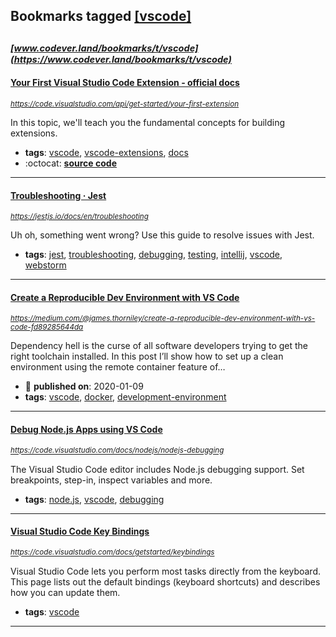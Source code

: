 ## Bookmarks tagged [[vscode]](https://www.codever.land/search?q=[vscode])

_<sup><sup>[www.codever.land/bookmarks/t/vscode](https://www.codever.land/bookmarks/t/vscode)</sup></sup>_
---
#### [Your First Visual Studio Code Extension - official docs](https://code.visualstudio.com/api/get-started/your-first-extension)
_<sup>https://code.visualstudio.com/api/get-started/your-first-extension</sup>_

In this topic, we'll teach you the fundamental concepts for building extensions. 
* **tags**: [vscode](../tagged/vscode.md), [vscode-extensions](../tagged/vscode-extensions.md), [docs](../tagged/docs.md)
* :octocat: **[source code](https://github.com/microsoft/vscode-extension-samples/tree/master/helloworld-sample)**
---
#### [Troubleshooting · Jest](https://jestjs.io/docs/en/troubleshooting)
_<sup>https://jestjs.io/docs/en/troubleshooting</sup>_

Uh oh, something went wrong? Use this guide to resolve issues with Jest.
* **tags**: [jest](../tagged/jest.md), [troubleshooting](../tagged/troubleshooting.md), [debugging](../tagged/debugging.md), [testing](../tagged/testing.md), [intellij](../tagged/intellij.md), [vscode](../tagged/vscode.md), [webstorm](../tagged/webstorm.md)
---
#### [Create a Reproducible Dev Environment with VS Code](https://medium.com/@james.thorniley/create-a-reproducible-dev-environment-with-vs-code-fd89285644da)
_<sup>https://medium.com/@james.thorniley/create-a-reproducible-dev-environment-with-vs-code-fd89285644da</sup>_

Dependency hell is the curse of all software developers trying to get the right toolchain installed. In this post I’ll show how to set up a clean environment using the remote container feature of…
* :calendar: **published on**: 2020-01-09
* **tags**: [vscode](../tagged/vscode.md), [docker](../tagged/docker.md), [development-environment](../tagged/development-environment.md)
---
#### [Debug Node.js Apps using VS Code](https://code.visualstudio.com/docs/nodejs/nodejs-debugging)
_<sup>https://code.visualstudio.com/docs/nodejs/nodejs-debugging</sup>_

The Visual Studio Code editor includes Node.js debugging support. Set breakpoints, step-in, inspect variables and more.
* **tags**: [node.js](../tagged/node.js.md), [vscode](../tagged/vscode.md), [debugging](../tagged/debugging.md)
---
#### [Visual Studio Code Key Bindings](https://code.visualstudio.com/docs/getstarted/keybindings)
_<sup>https://code.visualstudio.com/docs/getstarted/keybindings</sup>_

Visual Studio Code lets you perform most tasks directly from the keyboard. This page lists out the default bindings (keyboard shortcuts) and describes how you can update them.
* **tags**: [vscode](../tagged/vscode.md)
---
